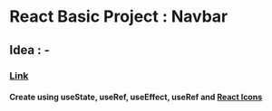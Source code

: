 # React Basic Project : Navbar

## Idea : -

### [Link](https://react-basic-project-navbar.netlify.app)

#### Create using useState, useRef, useEffect, useRef and [React Icons](https://react-icons.github.io/react-icons/)
